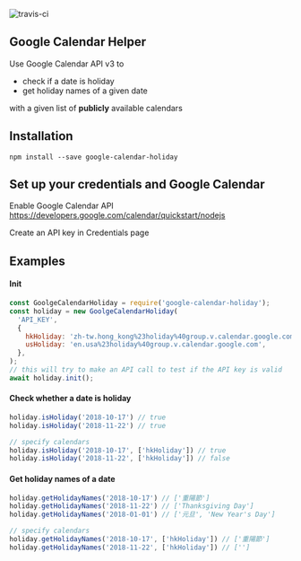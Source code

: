 ![travis-ci](https://travis-ci.org/cklll/google-calendar-holiday.svg?branch=master)

## Google Calendar Helper

Use Google Calendar API v3 to 
  * check if a date is holiday
  * get holiday names of a given date

with a given list of **publicly** available calendars

## Installation
```
npm install --save google-calendar-holiday
```

## Set up your credentials and Google Calendar

Enable Google Calendar API
https://developers.google.com/calendar/quickstart/nodejs

Create an API key in Credentials page

## Examples

#### Init
```js
const GoolgeCalendarHoliday = require('google-calendar-holiday');
const holiday = new GoolgeCalendarHoliday(
  'API_KEY',
  {
    hkHoliday: 'zh-tw.hong_kong%23holiday%40group.v.calendar.google.com',
    usHoliday: 'en.usa%23holiday%40group.v.calendar.google.com',
  },
);
// this will try to make an API call to test if the API key is valid
await holiday.init();
```

#### Check whether a date is holiday
```js
holiday.isHoliday('2018-10-17') // true
holiday.isHoliday('2018-11-22') // true

// specify calendars
holiday.isHoliday('2018-10-17', ['hkHoliday']) // true
holiday.isHoliday('2018-11-22', ['hkHoliday']) // false
```

#### Get holiday names of a date
```js
holiday.getHolidayNames('2018-10-17') // ['重陽節']
holiday.getHolidayNames('2018-11-22') // ['Thanksgiving Day']
holiday.getHolidayNames('2018-01-01') // ['元旦', 'New Year's Day']

// specify calendars
holiday.getHolidayNames('2018-10-17', ['hkHoliday']) // ['重陽節']
holiday.getHolidayNames('2018-11-22', ['hkHoliday']) // ['']
```